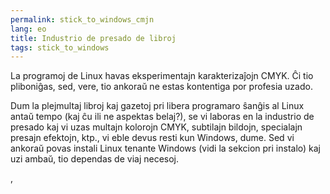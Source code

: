 ```yaml
---
permalink: stick_to_windows_cmjn
lang: eo
title: Industrio de presado de libroj
tags: stick_to_windows
---
```


La programoj de Linux havas eksperimentajn karakterizaĵojn CMYK. Ĉi tio pliboniĝas, sed, vere, tio ankoraŭ ne estas kontentiga por profesia uzado.

Dum la plejmultaj libroj kaj gazetoj pri libera programaro ŝanĝis al Linux antaŭ tempo (kaj ĉu ili ne aspektas belaj?), se vi laboras en la industrio de presado kaj vi uzas multajn kolorojn CMYK, subtilajn bildojn, specialajn presajn efektojn, ktp., vi eble devus resti kun Windows, dume. Sed vi ankoraŭ povas instali Linux tenante Windows (vidi la sekcion pri instalo) kaj uzi ambaŭ, tio dependas de viaj necesoj.


<a href="http://www.kanzelsberger.com/pixel/"></a>, 

